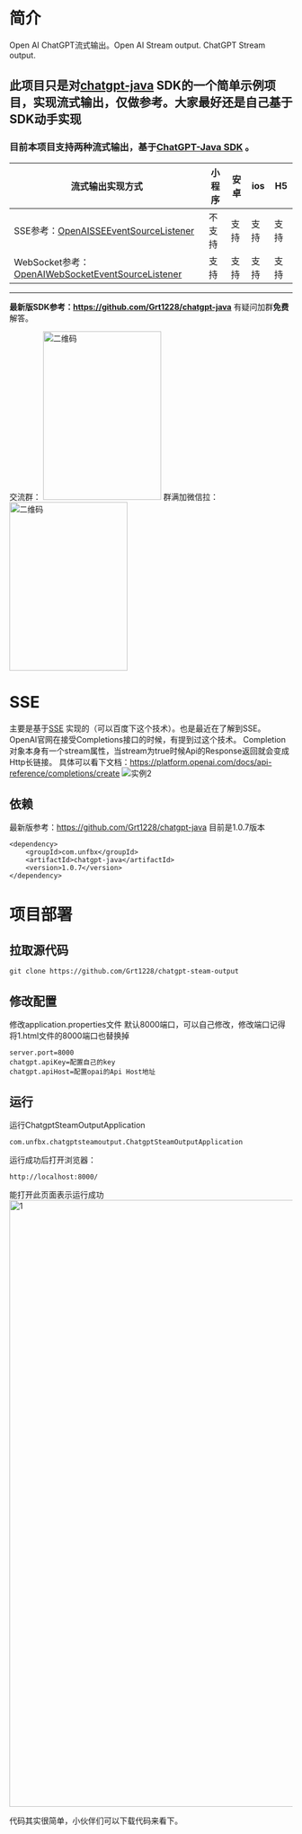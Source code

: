 # 简介
Open AI ChatGPT流式输出。Open AI Stream output. ChatGPT Stream output.

**此项目只是对[chatgpt-java](https://github.com/Grt1228/chatgpt-java) SDK的一个简单示例项目，实现流式输出，仅做参考。大家最好还是自己基于SDK动手实现**
---
### 目前本项目支持两种流式输出，基于[ChatGPT-Java SDK](https://github.com/Grt1228/chatgpt-java) 。

流式输出实现方式 | 小程序 | 安卓 | ios | H5 
---|---|---|---|---
SSE参考：[OpenAISSEEventSourceListener](https://github.com/Grt1228/chatgpt-steam-output/blob/main/src/main/java/com/unfbx/chatgptsteamoutput/listener/OpenAISSEEventSourceListener.java) | 不支持| 支持| 支持 | 支持
WebSocket参考：[OpenAIWebSocketEventSourceListener](https://github.com/Grt1228/chatgpt-steam-output/blob/main/src/main/java/com/unfbx/chatgptsteamoutput/listener/OpenAIWebSocketEventSourceListener.java) | 支持| 支持| 支持| 支持
---
**最新版SDK参考：https://github.com/Grt1228/chatgpt-java** 有疑问加群**免费**解答。

交流群：
<img src="https://user-images.githubusercontent.com/27008803/225246389-7b452214-f3fe-4a70-bd3e-832a0ed34288.jpg" width="210" height="300" alt="二维码" />
群满加微信拉：
<img src="https://user-images.githubusercontent.com/27008803/225246581-15e90f78-5438-4637-8e7d-14c68ca13b59.jpg" width="210" height="300" alt="二维码" />

# SSE
主要是基于[SSE](https://developer.mozilla.org/en-US/docs/Web/API/Server-sent_events/Using_server-sent_events#event_stream_format) 实现的（可以百度下这个技术）。也是最近在了解到SSE。OpenAI官网在接受Completions接口的时候，有提到过这个技术。
Completion对象本身有一个stream属性，当stream为true时候Api的Response返回就会变成Http长链接。
具体可以看下文档：https://platform.openai.com/docs/api-reference/completions/create
![实例2](https://user-images.githubusercontent.com/27008803/224496355-76e94a21-a346-4260-93bf-9088bcb31a18.gif)

## 依赖
最新版参考：https://github.com/Grt1228/chatgpt-java
目前是1.0.7版本
```
<dependency>
    <groupId>com.unfbx</groupId>
    <artifactId>chatgpt-java</artifactId>
    <version>1.0.7</version>
</dependency>
```
# 项目部署

## 拉取源代码
```
git clone https://github.com/Grt1228/chatgpt-steam-output
```
## 修改配置
修改application.properties文件
默认8000端口，可以自己修改，修改端口记得将1.html文件的8000端口也替换掉
```
server.port=8000
chatgpt.apiKey=配置自己的key
chatgpt.apiHost=配置opai的Api Host地址
```
## 运行
运行ChatgptSteamOutputApplication
```
com.unfbx.chatgptsteamoutput.ChatgptSteamOutputApplication
```
运行成功后打开浏览器：

```
http://localhost:8000/
```
能打开此页面表示运行成功
<img width="1080" alt="1" src="https://user-images.githubusercontent.com/27008803/224496424-b75465a0-32fb-491a-934c-c9c524cf5be7.png">


代码其实很简单，小伙伴们可以下载代码来看下。


